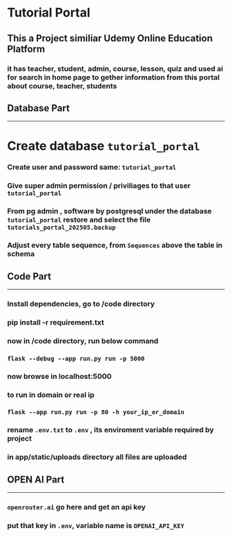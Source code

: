 ﻿# Tutorial Portal
## This a Project similiar Udemy Online Education Platform 
### it has teacher, student, admin, course, lesson, quiz and used ai for search in home page to gether information from this portal about course, teacher, students
## Database Part
-------------------
# Create database `tutorial_portal`
### Create user and password same: `tutorial_portal`
### Give super admin permission / priviliages to that user `tutorial_portal`
### From pg admin , software by postgresql under the database `tutorial_portal` restore and select the file `tutorials_portal_202505.backup`
### Adjust every table sequence, from `Sequences` above the table in schema


## Code Part
-------------------
### Install dependencies,  go to /code directory
### pip install -r requirement.txt
### now in  /code directory, run below command
### ``` flask --debug --app run.py run -p 5000 ```
### now browse in localhost:5000
### to run in domain or real ip 
### ``` flask --app run.py run -p 80 -h your_ip_or_domain ```
### rename `.env.txt` to `.env` , its enviroment variable required by project
### in app/static/uploads  directory all files are uploaded

## OPEN AI Part
------------------
### `openrouter.ai` go here and get an api key
### put that key in `.env`, variable name is `OPENAI_API_KEY`
